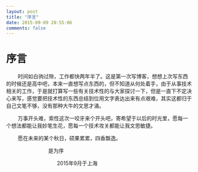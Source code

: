 ```yaml
---
layout: post
title: "序言"
date: 2015-09-09 20:55:06
comments: false
---
```

序言
============

&#160;&#160;&#160;&#160;&#160;&#160;&#160;&#160;时间如白驹过隙，工作都快两年半了。这是第一次写博客，想想上次写东西的时候还是高中吧，本来一直想写点东西的，但不知道从何处着手，由于从事技术相关的工作，于是就打算写一些有关技术性的与大家探讨一下，但是一直下不定决心来写，感觉要把技术性的东西总结到位用文字表达出来有点艰难，其实这都归于自己文笔不够，没有那种大牛的文思才涌。

&#160;&#160;&#160;&#160;&#160;&#160;&#160;&#160;万事开头难，索性这次一咬牙来个开头吧，寄希望于以后的时光里，愿每一个想法都能让我妙笔生花，愿每一个技术攻关都能让我文思敏捷。

&#160;&#160;&#160;&#160;&#160;&#160;&#160;&#160;愿在未来的某个秋日，硕果累累，四香飘逸。

&#160;&#160;&#160;&#160;&#160;&#160;&#160;&#160;&#160;&#160;&#160;&#160;&#160;&#160;&#160;&#160;&#160;&#160;&#160;&#160;&#160;&#160;&#160;&#160;&#160;&#160;&#160;&#160;&#160;是为序

&#160;&#160;&#160;&#160;&#160;&#160;&#160;&#160;&#160;&#160;&#160;&#160;&#160;&#160;&#160;&#160;&#160;&#160;&#160;&#160;&#160;&#160;&#160;&#160;&#160;&#160;&#160;&#160;&#160;&#160;&#160;&#160;&#160;&#160;&#160;2015年9月于上海